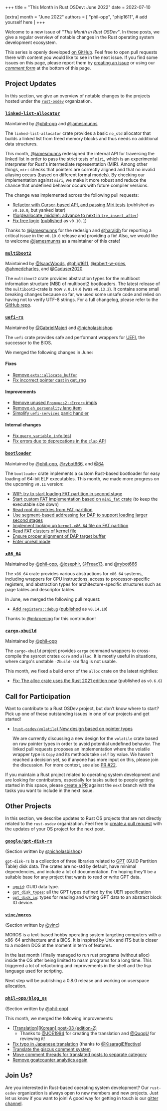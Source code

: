 +++
title = "This Month in Rust OSDev: June 2022"
date = 2022-07-10

[extra]
month = "June 2022"
authors = [
    "phil-opp",
    "phip1611",
    # add yourself here
]
+++

Welcome to a new issue of _"This Month in Rust OSDev"_. In these posts, we give a regular overview of notable changes in the Rust operating system development ecosystem.

<!-- more -->

This series is openly developed [on GitHub](https://github.com/rust-osdev/homepage/). Feel free to open pull requests there with content you would like to see in the next issue. If you find some issues on this page, please report them by [creating an issue](https://github.com/rust-osdev/homepage/issues/new) or using our <a href="#comment-form">_comment form_</a> at the bottom of this page.

<!--
    This is a draft for the upcoming "This Month in Rust OSDev (June 2022)" post.
    Feel free to create pull requests against the `next` branch to add your
    content here.
    Please take a look at the past posts on https://rust-osdev.com/ to see the
    general structure of these posts.
-->

## Project Updates

In this section, we give an overview of notable changes to the projects hosted under the [`rust-osdev`] organization.

[`rust-osdev`]: https://github.com/rust-osdev/about

### [`linked-list-allocator`](https://github.com/rust-osdev/linked-list-allocator)

<span class="maintainers">Maintained by [@phil-opp](https://github.com/phil-opp) and [@jamesmunns](https://github.com/jamesmunns)</span>

The `linked-list-allocator` crate provides a basic `no_std` allocator that builds a linked list from freed memory blocks and thus needs no additional data structures.

This month, [@jamesmunns](https://github.com/jamesmunns) redesigned the internal API for traversing the linked list in order to pass the strict tests of [`miri`](https://github.com/rust-lang/miri), which is an experimental interpreter for Rust's intermediate representation (MIR). Among other things, `miri` checks that pointers are correctly aligned and that no invalid aliasing occurs (based on different formal models). By checking our implementation against `miri`, we make it more robust and reduce the chance that undefined behavior occurs with future compiler versions.

The change was implemented across the following pull requests:

- [Refactor with Cursor-based API, and passing Miri tests](https://github.com/rust-osdev/linked-list-allocator/pull/62) <span class="gray">(published as `v0.10.0`, but yanked later)</span>
- ([fix(deallocate_middle): advance to next in `try_insert_after`](https://github.com/rust-osdev/linked-list-allocator/pull/63))
- [Fix free logic](https://github.com/rust-osdev/linked-list-allocator/pull/64) <span class="gray">([published](https://github.com/rust-osdev/linked-list-allocator/pull/65) as `v0.10.1`)</span>

Thanks to [@jamesmunns](https://github.com/jamesmunns) for the redesign and [@haraldh](https://github.com/haraldh) for reporting a critical issue in the `v0.10.0` release and providing a fix! Also, we would like to welcome [@jamesmunns](https://github.com/jamesmunns) as a maintainer of this crate!

### [`multiboot2`](https://github.com/rust-osdev/multiboot2)

<span class="maintainers">Maintained by [@IsaacWoods](https://github.com/IsaacWoods), [@phip1611](https://github.com/phip1611), [@robert-w-gries](https://github.com/robert-w-gries), [@ahmedcharles](https://github.com/ahmedcharles), and [@Caduser2020](https://github.com/Caduser2020)</span>

The `multiboot2` crate provides abstraction types for the multiboot information structure (MBI)
of multiboot2 bootloaders. The latest release of the `multiboot2`-crate is now `v.0.14.0` (was
`v0.13.2`). It contains some small breaking changes because so far, we used some unsafe code and
relied on having not to verify UTF-8 strings. For a full changelog, please refer to the 
[GitHub repo](https://github.com/rust-osdev/multiboot2/blob/main/multiboot2/Changelog.md).

### [`uefi-rs`](https://github.com/rust-osdev/uefi-rs)

<span class="maintainers">Maintained by [@GabrielMajeri](https://github.com/GabrielMajeri) and [@nicholasbishop](https://github.com/nicholasbishop)</span>

The `uefi` crate provides safe and performant wrappers for [UEFI](https://en.wikipedia.org/wiki/Unified_Extensible_Firmware_Interface), the successor to the BIOS.

We merged the following changes in June:

#### Fixes

- [Remove `exts::allocate_buffer`](https://github.com/rust-osdev/uefi-rs/pull/443)
- [Fix incorrect pointer cast in get_rng](https://github.com/rust-osdev/uefi-rs/pull/447)

#### Improvements

- [Remove unused `From<ucs2::Error>` impls](https://github.com/rust-osdev/uefi-rs/pull/450)
- [Remove `eh_personality` lang item](https://github.com/rust-osdev/uefi-rs/pull/451)
- [Simplify `uefi-services` panic handler](https://github.com/rust-osdev/uefi-rs/pull/453)

#### Internal changes

- [Fix `query_variable_info` test](https://github.com/rust-osdev/uefi-rs/pull/442)
- [Fix errors due to deprecations in the `clap` API](https://github.com/rust-osdev/uefi-rs/pull/445)

### [`bootloader`](https://github.com/rust-osdev/bootloader)

<span class="maintainers">Maintained by [@phil-opp](https://github.com/phil-opp), [@rybot666](https://github.com/rybot666), and [@64](https://github.com/64)</span>

The `bootloader` crate implements a custom Rust-based bootloader for easy loading of 64-bit ELF executables. This month, we made more progress on the upcoming `v0.11` version:

- [WIP: try to start loading FAT partition in second stage](https://github.com/rust-osdev/bootloader/commit/3b6aa00dc33005f4353568c5dccad694d0f54f90)
- [Start custom FAT implementation based on `mini_fat` crate](https://github.com/rust-osdev/bootloader/commit/abfdba522e990fcaf865302b7b7d91f0abef04a7) (to keep the executable size down)
- [Read root dir entries from FAT partition](https://github.com/rust-osdev/bootloader/commit/96d2bdbae6fdc91c8df958fd09d4207a3ab20020)
- [Use segment-based addressing for DAP to support loading larger second stages](https://github.com/rust-osdev/bootloader/commit/eef2109861d718e0da82b3c5e4c2d9308d34da56)
- [Implement looking up `kernel-x86_64` file on FAT partition](https://github.com/rust-osdev/bootloader/commit/1d7ff1f0627fa33dab3f811af150a547e1f48172)
- [Read FAT clusters of kernel file](https://github.com/rust-osdev/bootloader/commit/06d3b9521cc8bac981068bafe0ab84b5c4a7e8c0)
- [Ensure proper alignment of DAP target buffer](https://github.com/rust-osdev/bootloader/commit/6e8f9fa964bfcd23b95fe902fe3a5f2c55065e27)
- [Enter unreal mode](https://github.com/rust-osdev/bootloader/commit/7a24837692d96c8e9b04377fa2e7646648637dcb)

### [`x86_64`](https://github.com/rust-osdev/x86_64)

<span class="maintainers">Maintained by [@phil-opp](https://github.com/phil-opp), [@josephlr](https://github.com/orgs/rust-osdev/people/josephlr), [@Freax13](https://github.com/orgs/rust-osdev/people/Freax13), and [@rybot666](https://github.com/orgs/rust-osdev/people/rybot666)</span>

The `x86_64` crate provides various abstractions for `x86_64` systems, including wrappers for CPU instructions, access to processor-specific registers, and abstraction types for architecture-specific structures such as page tables and descriptor tables.

In June, we merged the following pull request:

- [Add `registers::debug`](https://github.com/rust-osdev/x86_64/pull/286) <span class="gray">([published](https://github.com/rust-osdev/x86_64/pull/386) as `v0.14.10`)</span>

Thanks to [@mkroening](https://github.com/mkroening) for this contribution!

### [`cargo-xbuild`](https://github.com/rust-osdev/cargo-xbuild)

<span class="maintainers">Maintained by [@phil-opp](https://github.com/phil-opp)</span>

The `cargo-xbuild` project provides `cargo` command wrappers to cross-compile the sysroot crates `core` and `alloc`. It is mostly useful in situations, where cargo's unstable `-Zbuild-std` flag is not usable.

This month, we fixed a build error of the `alloc` crate on the latest nightlies:

- [Fix: The alloc crate uses the Rust 2021 edition now](https://github.com/rust-osdev/cargo-xbuild/pull/105) <span class="gray">(published as `v0.6.6`)</span>

## Call for Participation

Want to contribute to a Rust OSDev project, but don't know where to start? Pick up one of these outstanding
issues in one of our projects and get started!

<!--
Please use the following template for adding items:
- [(`repo_name`) Issue Description](https://example.com/link-to-issue)
-->

- [(`rust-osdev/volatile`) New design based on pointer types](https://github.com/rust-osdev/volatile/pull/28)

  We are currently discussing a new design for the `volatile` crate based on raw pointer types in order to avoid potential undefined behavior. The linked pull requests proposes an implementation where the volatile wrapper type is `Copy` and its methods take `self` by value. We haven't reached a decision yet, so if anyone has more input on this, please join the discussion. For more context, see also [PR #22](https://github.com/rust-osdev/volatile/pull/22).

<!-- <span class="gray">

_No tasks were proposed for this section._

</span> -->

If you maintain a Rust project related to operating system development and are looking for contributors, especially for tasks suited to people getting started in this space, please [create a PR](https://github.com/rust-osdev/homepage/pulls) against the `next` branch with the tasks you want to include in the next issue.

## Other Projects

In this section, we describe updates to Rust OS projects that are not directly related to the `rust-osdev` organization. Feel free to [create a pull request](https://github.com/rust-osdev/homepage/pulls) with the updates of your OS project for the next post.

### [`google/gpt-disk-rs`](https://github.com/google/gpt-disk-rs)

<span class="maintainers">(Section written by [@nicholasbishop](https://github.com/nicholasbishop))</span>

`gpt-disk-rs` is a collection of three libraries related to [GPT](https://en.wikipedia.org/wiki/GUID_Partition_Table) (GUID Partition Table) disk data. The crates are no-std by default, have minimal dependencies, and include a lot of documentation. I'm hoping they'll be a suitable base for any project that wants to read or write GPT data.

* [`uguid`](https://crates.io/crates/uguid): GUID data type.
* [`gpt_disk_types`](https://crates.io/crates/gpt_disk_types): all the GPT types defined by the UEFI specification
* [`gpt_disk_io`](https://crates.io/crates/gpt_disk_io): types for reading and writing GPT data to an abstract block IO device.

### [`vinc/moros`](https://github.com/vinc/moros)

<span class="maintainers">(Section written by [@vinc](https://github.com/vinc))</span>

MOROS is a text-based hobby operating system targeting computers with a x86-64 architecture and a BIOS. It is inspired by Unix and ITS but is closer to a modern DOS at the moment in term of features.

In the last month I finally managed to run rust programs (without alloc) inside the OS after being limited to nasm programs for a long time. This triggered a lot of refactoring and improvements in the shell and the lisp language used for scripting.

Next step will be publishing a 0.8.0 release and working on userspace allocation.

### [`phil-opp/blog_os`](https://github.com/phil-opp/blog_os)

<span class="maintainers">(Section written by [@phil-opp](https://github.com/phil-opp))</span>

This month, we merged the following improvements:

- [[Translation][Korean] post-03 (edition-2)](https://github.com/phil-opp/blog_os/pull/1121)
  - Thanks to [@JOE1994](https://github.com/JOE1994) for creating the translation and [@QuqqU](https://github.com/QuqqU) for reviewing it!
- [Fix typo in Japanese translation](https://github.com/phil-opp/blog_os/pull/1122) (thanks to [@KisaragiEffective](https://github.com/KisaragiEffective))
- [Translate the giscus comment system](https://github.com/phil-opp/blog_os/pull/1118)
- [Move comment threads for translated posts to separate category](https://github.com/phil-opp/blog_os/pull/1116)
- [Remove goatcounter analytics again](https://github.com/phil-opp/blog_os/pull/1117)

## Join Us?

Are you interested in Rust-based operating system development? Our `rust-osdev` organization is always open to new members and new projects. Just let us know if you want to join! A good way for getting in touch is our [gitter channel](https://gitter.im/rust-osdev/Lobby).
